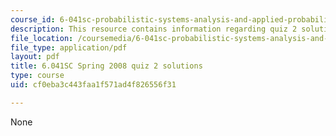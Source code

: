 ```yaml
---
course_id: 6-041sc-probabilistic-systems-analysis-and-applied-probability-fall-2013
description: This resource contains information regarding quiz 2 solutions.
file_location: /coursemedia/6-041sc-probabilistic-systems-analysis-and-applied-probability-fall-2013/cf0eba3c443faa1f571ad4f826556f31_MIT6_041SCF13_qu02_s08_sol.pdf
file_type: application/pdf
layout: pdf
title: 6.041SC Spring 2008 quiz 2 solutions
type: course
uid: cf0eba3c443faa1f571ad4f826556f31

---
```

None